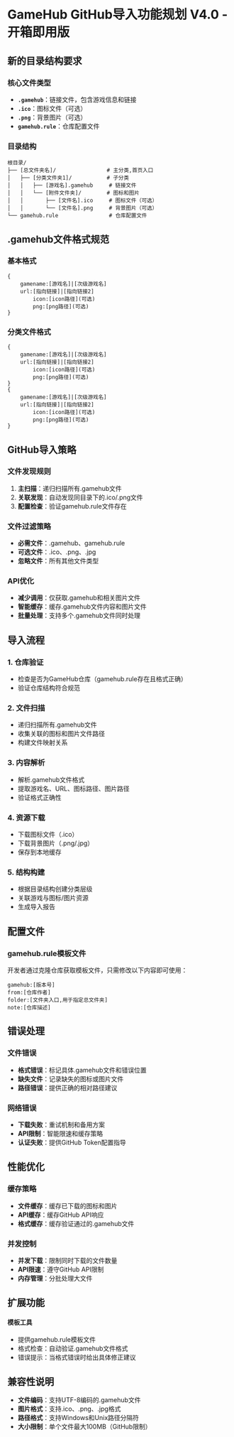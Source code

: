 # GameHub GitHub导入功能规划 V4.0 - 开箱即用版


## 新的目录结构要求

### 核心文件类型
- **`.gamehub`**：链接文件，包含游戏信息和链接
- **`.ico`**：图标文件（可选）
- **`.png`**：背景图片（可选）
- **`gamehub.rule`**：仓库配置文件

### 目录结构
```
根目录/
├── [总文件夹名]/                # 主分类,首页入口
│   ├── [分类文件夹1]/           # 子分类
│   │   ├── [游戏名].gamehub     # 链接文件
│   │   └── [附件文件夹]/        # 图标和图片
│   │       ├── [文件名].ico     # 图标文件（可选）
│   │       └── [文件名].png     # 背景图片（可选）
└── gamehub.rule                # 仓库配置文件
```

## .gamehub文件格式规范

### 基本格式
```
{
    gamename:[游戏名]|[次级游戏名]
    url:[指向链接]|[指向链接2]
        icon:[icon路径](可选)
        png:[png路径](可选)
}
```

### 分类文件格式
```
{
    gamename:[游戏名]|[次级游戏名]
    url:[指向链接]|[指向链接2]
        icon:[icon路径](可选)
        png:[png路径](可选)
}
{
    gamename:[游戏名]|[次级游戏名]
    url:[指向链接]|[指向链接2]
        icon:[icon路径](可选)
        png:[png路径](可选)
}
```

## GitHub导入策略

### 文件发现规则
1. **主扫描**：递归扫描所有.gamehub文件
2. **关联发现**：自动发现同目录下的.ico/.png文件
3. **配置检查**：验证gamehub.rule文件存在

### 文件过滤策略
- **必需文件**：.gamehub、gamehub.rule
- **可选文件**：.ico、.png、.jpg
- **忽略文件**：所有其他文件类型

### API优化
- **减少调用**：仅获取.gamehub和相关图片文件
- **智能缓存**：缓存.gamehub文件内容和图片文件
- **批量处理**：支持多个.gamehub文件同时处理

## 导入流程

### 1. 仓库验证
- 检查是否为GameHub仓库（gamehub.rule存在且格式正确）
- 验证仓库结构符合规范

### 2. 文件扫描
- 递归扫描所有.gamehub文件
- 收集关联的图标和图片文件路径
- 构建文件映射关系

### 3. 内容解析
- 解析.gamehub文件格式
- 提取游戏名、URL、图标路径、图片路径
- 验证格式正确性

### 4. 资源下载
- 下载图标文件（.ico）
- 下载背景图片（.png/.jpg）
- 保存到本地缓存

### 5. 结构构建
- 根据目录结构创建分类层级
- 关联游戏与图标/图片资源
- 生成导入报告

## 配置文件

### gamehub.rule模板文件
开发者通过克隆仓库获取模板文件，只需修改以下内容即可使用：
```
gamehub:[版本号]
from:[仓库作者]
folder:[文件夹入口,用于指定总文件夹]
note:[仓库描述]
```




## 错误处理

### 文件错误
- **格式错误**：标记具体.gamehub文件和错误位置
- **缺失文件**：记录缺失的图标或图片文件
- **路径错误**：提供正确的相对路径建议

### 网络错误
- **下载失败**：重试机制和备用方案
- **API限制**：智能限速和缓存策略
- **认证失败**：提供GitHub Token配置指导

## 性能优化

### 缓存策略
- **文件缓存**：缓存已下载的图标和图片
- **API缓存**：缓存GitHub API响应
- **格式缓存**：缓存验证通过的.gamehub文件

### 并发控制
- **并发下载**：限制同时下载的文件数量
- **API限速**：遵守GitHub API限制
- **内存管理**：分批处理大文件

## 扩展功能

#### 模板工具
- 提供gamehub.rule模板文件
- 格式检查：自动验证.gamehub文件格式
- 错误提示：当格式错误时给出具体修正建议

## 兼容性说明
- **文件编码**：支持UTF-8编码的.gamehub文件
- **图片格式**：支持.ico、.png、.jpg格式
- **路径格式**：支持Windows和Unix路径分隔符
- **大小限制**：单个文件最大100MB（GitHub限制）